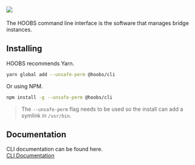 # ![](https://raw.githubusercontent.com/hoobs-org/HOOBS/master/docs/logo.png)

The HOOBS command line interface is the software that manages bridge instances.

## Installing
HOOBS recommends Yarn.

```sh
yarn global add --unsafe-perm @hoobs/cli
```

Or using NPM.

```sh
npm install -g --unsafe-perm @hoobs/cli
```

> The `--unsafe-perm` flag needs to be used so the install can add a symlink in `/usr/bin`.

## Documentation
CLI documentation can be found here.  
[CLI Documentation](https://github.com/hoobs-org/HOOBS/blob/main/docs/CLI.md)  